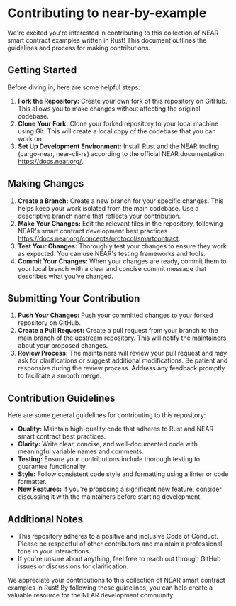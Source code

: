 # Contributing to near-by-example

We're excited you're interested in contributing to this collection of NEAR smart contract examples written in Rust! This document outlines the guidelines and process for making contributions.

## Getting Started

Before diving in, here are some helpful steps:

1. **Fork the Repository:** Create your own fork of this repository on GitHub. This allows you to make changes without affecting the original codebase.
2. **Clone Your Fork:** Clone your forked repository to your local machine using Git. This will create a local copy of the codebase that you can work on.
3. **Set Up Development Environment:** Install Rust and the NEAR tooling (cargo-near, near-cli-rs) according to the official NEAR documentation: https://docs.near.org/.

## Making Changes

1. **Create a Branch:** Create a new branch for your specific changes. This helps keep your work isolated from the main codebase. Use a descriptive branch name that reflects your contribution.
2. **Make Your Changes:** Edit the relevant files in the repository, following NEAR's smart contract development best practices https://docs.near.org/concepts/protocol/smartcontract.
3. **Test Your Changes:** Thoroughly test your changes to ensure they work as expected. You can use NEAR's testing frameworks and tools.
4. **Commit Your Changes:** When your changes are ready, commit them to your local branch with a clear and concise commit message that describes what you've changed.

## Submitting Your Contribution

1. **Push Your Changes:** Push your committed changes to your forked repository on GitHub.
2. **Create a Pull Request:** Create a pull request from your branch to the main branch of the upstream repository. This will notify the maintainers about your proposed changes.
3. **Review Process:** The maintainers will review your pull request and may ask for clarifications or suggest additional modifications. Be patient and responsive during the review process. Address any feedback promptly to facilitate a smooth merge.

## Contribution Guidelines

Here are some general guidelines for contributing to this repository:

* **Quality:** Maintain high-quality code that adheres to Rust and NEAR smart contract best practices.
* **Clarity:** Write clear, concise, and well-documented code with meaningful variable names and comments.
* **Testing:** Ensure your contributions include thorough testing to guarantee functionality.
* **Style:** Follow consistent code style and formatting using a linter or code formatter.
* **New Features:** If you're proposing a significant new feature, consider discussing it with the maintainers before starting development.

## Additional Notes

* This repository adheres to a positive and inclusive Code of Conduct. Please be respectful of other contributors and maintain a professional tone in your interactions.
* If you're unsure about anything, feel free to reach out through GitHub issues or discussions for clarification.

We appreciate your contributions to this collection of NEAR smart contract examples in Rust! By following these guidelines, you can help create a valuable resource for the NEAR development community.
